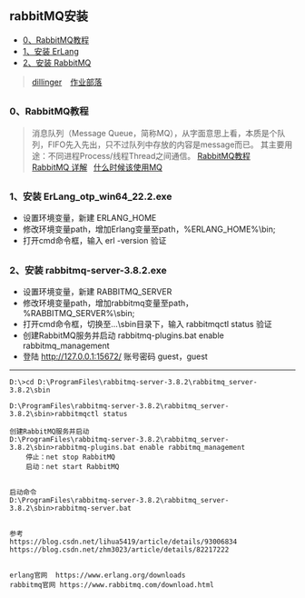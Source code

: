 ## rabbitMQ安装
*   [0、RabbitMQ教程](#RabbitMQ) 
*   [1、安装 ErLang](#ErLang) 
*   [2、安装 RabbitMQ](#RabbitMQ-install) 

> [dillinger]( https://dillinger.io/ )  &ensp;  [作业部落]( https://www.zybuluo.com/mdeditor )   


<h2 id="RabbitMQ"></h2>

### 0、RabbitMQ教程
>消息队列（Message Queue，简称MQ），从字面意思上看，本质是个队列，FIFO先入先出，只不过队列中存放的内容是message而已。
其主要用途：不同进程Process/线程Thread之间通信。
[RabbitMQ教程]( https://blog.csdn.net/hellozpc/article/details/81436980 ) &ensp; [RabbitMQ 详解]( http://www.ityouknow.com/springboot/2016/11/30/spring-boot-rabbitMQ.html ) &ensp;[什么时候该使用MQ]( https://mp.weixin.qq.com/s?__biz=MjM5ODYxMDA5OQ==&mid=2651960012&idx=1&sn=c6af5c79ecead98daa4d742e5ad20ce5&chksm=bd2d07108a5a8e0624ae6ad95001c4efe09d7ba695f2ddb672064805d771f3f84bee8123b8a6&mpshare=1&scene=1&srcid=04054h4e90lz5Qc2YKnLNuvY )

<h2 id="ErLang"></h2>

### 1、安装 ErLang_otp_win64_22.2.exe 

- 设置环境变量，新建 ERLANG_HOME
- 修改环境变量path，增加Erlang变量至path，%ERLANG_HOME%\bin;
- 打开cmd命令框，输入 erl -version  验证


<h2 id="RabbitMQ-install"></h2>

### 2、安装 rabbitmq-server-3.8.2.exe 

- 设置环境变量，新建 RABBITMQ_SERVER
- 修改环境变量path，增加rabbitmq变量至path，%RABBITMQ_SERVER%\sbin;
- 打开cmd命令框，切换至...\sbin目录下，输入 rabbitmqctl status 验证
- 创建RabbitMQ服务并启动 rabbitmq-plugins.bat enable rabbitmq_management
- 登陆 http://127.0.0.1:15672/    账号密码 guest，guest

--------------

```
D:\>cd D:\ProgramFiles\rabbitmq-server-3.8.2\rabbitmq_server-3.8.2\sbin

D:\ProgramFiles\rabbitmq-server-3.8.2\rabbitmq_server-3.8.2\sbin>rabbitmqctl status

创建RabbitMQ服务并启动
D:\ProgramFiles\rabbitmq-server-3.8.2\rabbitmq_server-3.8.2\sbin>rabbitmq-plugins.bat enable rabbitmq_management
	停止：net stop RabbitMQ
	启动：net start RabbitMQ

	
启动命令	
D:\ProgramFiles\rabbitmq-server-3.8.2\rabbitmq_server-3.8.2\sbin>rabbitmq-server.bat


参考
https://blog.csdn.net/lihua5419/article/details/93006834
https://blog.csdn.net/zhm3023/article/details/82217222


erlang官网  https://www.erlang.org/downloads
rabbitmq官网 https://www.rabbitmq.com/download.html

```
